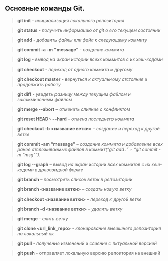 ## Основные команды Git.

> **git init** - *инициализация локального репозитория*

> **git status** - *получить информацию от git о его текущем состоянии*

> **git add** - *добавить файлы или файл к следующему коммиту*

> **git commit -a -m "message"** - *создание коммита*

> **git log** - *вывод на экран истории всехх коммитов с их хеш-кодами*

> **git checkout** - *переход от одного коммита к другому*

> **git checkout master** - *вернуться к актуальному стстояния и продолжить работу*

> **git diff** - *увидеть разницу между текущим файлом и закоммиченным файлом*

> **git merge --abort** – *отменить слияние с конфликтом*

> **git reset HEAD~ --hard** – *отмена последнего коммита*

> **git checkout -b <название ветки>** – *создание и переход к другой ветке*

> **git commit -am “message”** – *создание коммита и добавление всех ранее отслеживаемых файлов в коммит(“git add .” + “git commit -m "msg"”).*

> **git log --graph** – *вывод на экран истории всех коммитов с их хеш-кодами
в древовидной форме*

> **git branch** – *посмотреть список веток в репозитории*

> **git branch <название ветки>** – *создать новую ветку* 

> **git checkout <название ветки>** – *переход к другой ветке*

> **git branch -d <название ветки>** – *удалить ветку*

> **git merge** - *слить ветку*

> **git clone <url_link_repo>** - *клонирование внешшнего репозитория на локальный пк*

> **git pull** - *получение изменений и слияние с пктуальной версией*

> **git push** - отправляет локальную версию репоитория на внешний